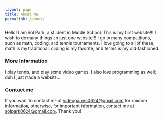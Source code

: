 ```yaml
---
layout: page
title: About Me
permalink: /about/
---
```


Hello! I am Sol Park, a student in Middle School. This is my first website!!! I wish to do many things on just one website!!! I go to many competitions, such as math, coding, and tennis tournaments. I love going to all of these; math is my traditional, coding is my favorite, and tennis is my old-fashioned.

### More Information

I play tennis, and play some video games. I also love programming as well; duh I just made a website... 

### Contact me

If you want to contact me at videogames0624@gmail.com for random information, otherwise, for important information, contact me at solpark0624@gmail.com. Thank you!
